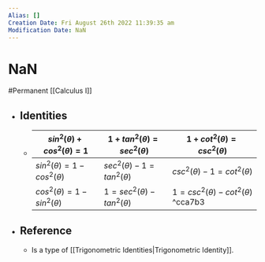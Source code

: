 ```yaml
---
Alias: []
Creation Date: Fri August 26th 2022 11:39:35 am 
Modification Date: NaN
---
```

# NaN
#Permanent [[Calculus I]]

- ## Identities
	- $sin^2(\theta)+cos^2(\theta)=1$|$1+tan^2(\theta)=sec^2(\theta)$|$1+cot^2(\theta)=csc^2(\theta)$
	  ---|---|---
	  $sin^2(\theta)=1-cos^2(\theta)$|$sec^2(\theta)-1=tan^2(\theta)$|$csc^2(\theta)-1=cot^2(\theta)$
	  $cos^2(\theta)=1-sin^2(\theta)$|$1=sec^2(\theta)-tan^2(\theta)$|$1=csc^2(\theta)-cot^2(\theta)$ ^cca7b3
- ## Reference
	- Is a type of [[Trigonometric Identities|Trigonometric Identity]].